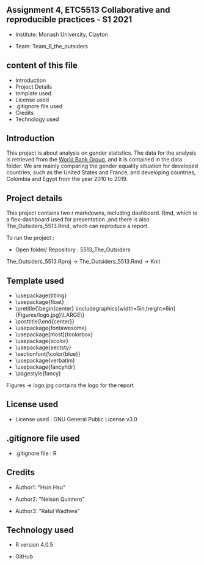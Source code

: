 Assignment 4, ETC5513 Collaborative and reproducible practices - S1 2021
-------------------------------------------------------------------------------
- Institute: Monash University, Clayton

- Team: Team_6_the_outsiders

content of this file
-----------------------------
* Introduction        
* Project Details
* template used
* License used  
* .gitignore file used
* Credits 
* Technology used 


Introduction
-----------------------------

This project is about analysis on gender statistics. The data for the analysis is retrieved from the [World Bank Group](https://datacatalog.worldbank.org/dataset/gender-statistics), and it is contained in the data folder. We are mainly comparing the gender equality situation for developed countries, such as the United States and France, and developing countries, Colombia and Egypt from the year 2010 to 2019.

 Project details
-----------------------------

This project contains two r markdowns, including dashboard. Rmd, which is a flex-dashboard used for presentation ,and there is also The_Outsiders_5513.Rmd, which can reproduce a report. 

To run the project :

- Open folder/ Repository : 5513_The_Outsiders

The_Outsiders_5513.Rproj -> The_Outsiders_5513.Rmd -> Knit

Template used
-----------------------------
- \usepackage{titling}
- \usepackage{float}
- \pretitle{\begin{center} 
  \includegraphics[width=5in,height=6in]{Figures/logo.jpg}\LARGE\\}
- \posttitle{\end{center}}
- \usepackage{fontawesome}
- \usepackage[most]{tcolorbox}
- \usepackage{xcolor}
- \usepackage{sectsty}
- \sectionfont{\color{blue}}
- \usepackage{verbatim}
- \usepackage{fancyhdr}
- \pagestyle{fancy}

Figures -> logo.jpg contains the logo for the report

License used
-----------------------------
- License used : GNU General Public License v3.0

.gitignore file used 
-----------------------------
- .gitignore file : R

Credits  
-----------------------------
- Author1: "Hsin Hsu"

- Author2: "Nelson Quintero"

- Author3: "Ratul Wadhwa"


Technology used 
-----------------------------
- R version 4.0.5

- GitHub

